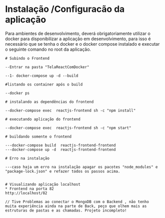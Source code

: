 # Instalação /Configuracão da aplicação

Para ambientes de desenvolvimento,  deverá obrigatoriamente utilizar o docker para disponibilizar a aplicação em desenvolvimento, para isso é necessário que se tenha o docker e o docker compose instalado e executar o seguinte comando no root da aplicação.

```
# Subindo o Frontend 

--Entrar na pasta "TelaReactComDocker"

--1- docker-compose up -d --build

#listando os container após o build

--docker ps

# instalando as dependências do frontend

--docker-compose exec  reactjs-frontend sh -c "npm install"

# executando aplicação do frontend

--docker-compose exec  reactjs-frontend sh -c "npm start"

# buildando somente o frontend

---docker-compose build  reactjs-frontend-frontend
---docker-compose up -d  reactjs-frontend-frontend

# Erro na instalação

---caso haja um erro na instalação apagar os pacotes "node_modules" e "package-lock.json" e refazer todos os passos acima.


# Visualizando aplicação localhost
* Frontend na porta 82
http://localhost/82

// Tive Problemas ao conectar o MongoDB com o Backend , não tenho muita experiência ainda na parte de Back, peço que olhem mais as estruturas de pastas e as chamadas. Projeto incompleto!
